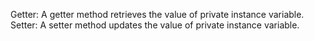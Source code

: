 Getter: A getter method retrieves the value of private instance variable.
Setter: A setter method updates the value of private instance variable.
